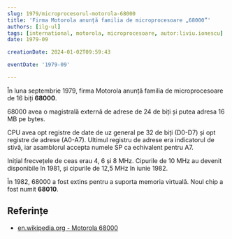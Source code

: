 ```yaml
---
slug: 1979/microprocesorul-motorola-68000
title: 'Firma Motorola anunță familia de microprocesoare „68000”'
authors: [ilg-ul]
tags: [international, motorola, microprocesoare, autor:liviu.ionescu]
date: 1979-09

creationDate: 2024-01-02T09:59:43

eventDate: '1979-09'

---
```


În luna septembrie 1979, firma Motorola anunță familia de microprocesoare
de 16 biți **68000**.

<!-- truncate -->

68000 avea o magistrală externă de adrese de 24 de biți și putea adresa
16 MB pe bytes.

CPU avea opt registre de date de uz general pe 32 de biți (D0-D7)
și opt registre de adrese (A0-A7). Ultimul registru de adrese era indicatorul de stivă, iar asamblorul accepta numele SP ca echivalent
pentru A7.

Inițial frecvețele de ceas erau 4, 6 și 8 MHz. Cipurile de 10 MHz au devenit disponibile în 1981, și cipurile de 12,5 MHz în iunie 1982.

În 1982, 68000 a fost extins pentru a suporta memoria virtuală.
Noul chip a fost numit **68010**.

## Referințe

- [en.wikipedia.org - Motorola 68000](https://en.wikipedia.org/wiki/Motorola_68000)
